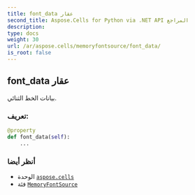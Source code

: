 ```yaml
---
title: font_data عقار
second_title: Aspose.Cells for Python via .NET API المراجع
description:
type: docs
weight: 30
url: /ar/aspose.cells/memoryfontsource/font_data/
is_root: false
---
```

##  font_data عقار

بيانات الخط الثنائي.
###  تعريف:
```python
@property
def font_data(self):
    ...
```

###  أنظر أيضا
* الوحدة [`aspose.cells`](../../)
* فئة [`MemoryFontSource`](/cells/python-net/ar/aspose.cells/memoryfontsource)
